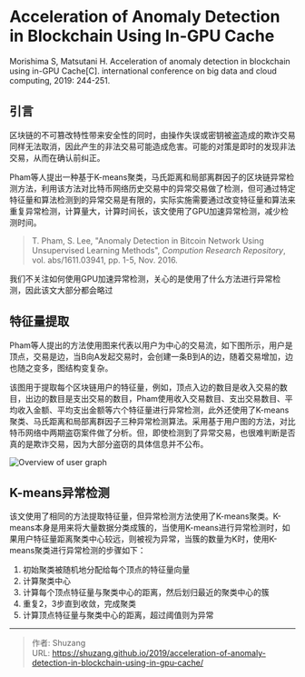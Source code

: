 # Acceleration of Anomaly Detection in Blockchain Using In-GPU Cache


Morishima S, Matsutani H. Acceleration of anomaly detection in blockchain using in-GPU Cache[C]. international conference on big data and cloud computing, 2019: 244-251.

## 引言

区块链的不可篡改特性带来安全性的同时，由操作失误或密钥被盗造成的欺诈交易同样无法取消，因此产生的非法交易可能造成危害。可能的对策是即时的发现非法交易，从而在确认前纠正。

Pham等人提出一种基于K-means聚类，马氏距离和局部离群因子的区块链异常检测方法，利用该方法对比特币网络历史交易中的异常交易做了检测，但可通过特定特征量和算法检测到的异常交易是有限的，实际实施需要通过改变特征量和算法来重复异常检测，计算量大，计算时间长，该文使用了GPU加速异常检测，减少检测时间。

> T. Pham, S. Lee, "Anomaly Detection in Bitcoin Network Using Unsupervised Learning Methods", *Compution Research Repository*, vol. abs/1611.03941, pp. 1-5, Nov. 2016.

我们不关注如何使用GPU加速异常检测，关心的是使用了什么方法进行异常检测，因此该文大部分都会略过

## 特征量提取

Pham等人提出的方法使用图来代表以用户为中心的交易流，如下图所示，用户是顶点，交易是边，当B向A发起交易时，会创建一条B到A的边，随着交易增加，边也随之变多，图结构变复杂。

该图用于提取每个区块链用户的特征量，例如，顶点入边的数目是收入交易的数目，出边的数目是支出交易的数目，Pham使用收入交易数目、支出交易数目、平均收入金额、平均支出金额等六个特征量进行异常检测，此外还使用了K-means聚类、马氏距离和局部离群因子三种异常检测算法。采用基于用户图的方法，对比特币网络中两期盗窃案件做了分析。但，即使检测到了异常交易，也很难判断是否真的是欺诈交易，因为大部分盗窃的具体信息并不公布。

![Overview of user graph](https://ieeexplore.ieee.org/mediastore_new/IEEE/content/media/8661738/8672218/8672252/114100a244-fig-3-source-large.gif)

## K-means异常检测

该文使用了相同的方法提取特征量，但异常检测方法使用了K-means聚类。K-means本身是用来将大量数据分类成簇的，当使用K-means进行异常检测时，如果用户特征量距离聚类中心较远，则被视为异常，当簇的数量为K时，使用K-means聚类进行异常检测的步骤如下：

1. 初始聚类被随机地分配给每个顶点的特征量向量
2. 计算聚类中心
3. 计算每个顶点特征量与聚类中心的距离，然后划归最近的聚类中心的簇
4. 重复2，3步直到收敛，完成聚类
5. 计算顶点特征量与聚类中心的距离，超过阈值则为异常

---

> 作者: Shuzang  
> URL: https://shuzang.github.io/2019/acceleration-of-anomaly-detection-in-blockchain-using-in-gpu-cache/  

